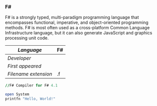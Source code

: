 ### F#
F# is a strongly typed, multi-paradigm programming language that encompasses functional, imperative, and object-oriented programming methods. F# is most often used as a cross-platform Common Language Infrastructure language, but it can also generate JavaScript and graphics processing unit code.

|_Language_|F#|
|-|-|
|_Developer_||
|_First appeared_||
|_Filename extension_|.f|

```HelloWorld..f
//F# Compiler for F# 4.1

open System
printfn "Hello, World!"